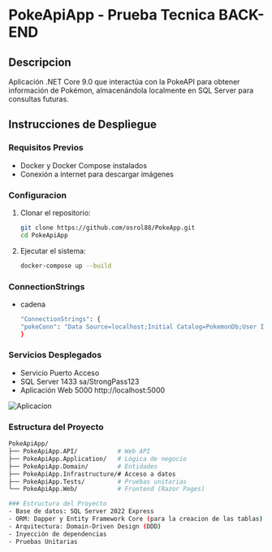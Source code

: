# PokeApiApp - Prueba Tecnica BACK-END

##  Descripcion
Aplicación .NET Core 9.0 que interactúa con la PokeAPI para obtener información de Pokémon, almacenándola localmente en SQL Server para consultas futuras.

##  Instrucciones de Despliegue

###  Requisitos Previos
- Docker y Docker Compose instalados
- Conexión a internet para descargar imágenes

### Configuracion
1. Clonar el repositorio:
   ```bash
   git clone https://github.com/osrol88/PokeApp.git
   cd PokeApiApp

2. Ejecutar el sistema:
   ```bash
   docker-compose up --build

  ### ConnectionStrings
- cadena
   ```bash
   "ConnectionStrings": {
   "pokeConn": "Data Source=localhost;Initial Catalog=PokemonDb;User Id=test;Password=StrongPass123;Persist Security Info=True; Connect Timeout=600;Max Pool Size=100;Encrypt=False;TrustServerCertificate=True;"
  }
 
### Servicios Desplegados
- Servicio	Puerto	Acceso
- SQL Server	1433	sa/StrongPass123
- Aplicación Web	5000	http://localhost:5000

![Aplicacion](./img/pokeapp.png.png)

  ### Estructura del Proyecto
   ```bash
  PokeApiApp/
  ├── PokeApiApp.API/           # Web API
  ├── PokeApiApp.Application/   # Lógica de negocio
  ├── PokeApiApp.Domain/        # Entidades
  ├── PokeApiApp.Infrastructure/# Acceso a datos
  ├── PokeApiApp.Tests/         # Pruebas unitarias
  └── PokeApiApp.Web/           # Frontend (Razor Pages)

 ### Estructura del Proyecto
- Base de datos: SQL Server 2022 Express
- ORM: Dapper y Entity Framework Core (para la creacion de las tablas)
- Arquitectura: Domain-Driven Design (DDD)
- Inyección de dependencias
- Pruebas Unitarias
